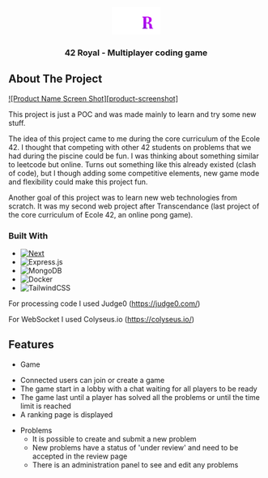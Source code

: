 <!-- Improved compatibility of back to top link: See: https://github.com/othneildrew/Best-README-Template/pull/73 -->
<a name="readme-top"></a>
<!--
*** Thanks for checking out the Best-README-Template. If you have a suggestion
*** that would make this better, please fork the repo and create a pull request
*** or simply open an issue with the tag "enhancement".
*** Don't forget to give the project a star!
*** Thanks again! Now go create something AMAZING! :D
-->

<!-- PROJECT LOGO -->
<br />
<div align="center">
  <a href="https://github.com/othneildrew/Best-README-Template">
    <img src="frontend/assets/logo4.png" alt="Logo" width="96" height="54">
  </a>
  <h3 align="center">42 Royal - Multiplayer coding game</h3>
</div>

<!-- ABOUT THE PROJECT -->
## About The Project

[![Product Name Screen Shot][product-screenshot]](https://example.com)

This project is just a POC and was made mainly to learn and try some new stuff.

The idea of this project came to me during the core curriculum of the Ecole 42. I thought that competing with other 42 students on problems that we had during the piscine could be fun. I was thinking about something similar to leetcode but online. Turns out something like this already existed (clash of code), but I though adding some competitive elements, new game mode and flexibility could make this project fun.

Another goal of this project was to learn new web technologies from scratch. It was my second web project after Transcendance (last project of the core curriculum of Ecole 42, an online pong game).

### Built With

* [![Next][Next.js]][Next-url]
* ![Express.js]
* ![MongoDB]
* ![Docker]
* ![TailwindCSS](https://img.shields.io/badge/tailwindcss-%2338B2AC.svg?style=for-the-badge&logo=tailwind-css&logoColor=white)

For processing code I used Judge0 (https://judge0.com/)

For WebSocket I used Colyseus.io (https://colyseus.io/)


## Features

*  Game
  - Connected users can join or create a game
  - The game start in a lobby with a chat waiting for all players to be ready
  - The game last until a player has solved all the problems or until the time limit is reached
  - A ranking page is displayed
* Problems
  - It is possible to create and submit a new problem
  - New problems have a status of 'under review' and need to be accepted in the review page
  - There is an administration panel to see and edit any problems

<!-- MARKDOWN LINKS & IMAGES -->
<!-- https://www.markdownguide.org/basic-syntax/#reference-style-links -->
[Next.js]: https://img.shields.io/badge/next.js-000000?style=for-the-badge&logo=nextdotjs&logoColor=white
[Next-url]: https://nextjs.org/
[React.js]: https://img.shields.io/badge/React-20232A?style=for-the-badge&logo=react&logoColor=61DAFB
[React-url]: https://reactjs.org/
[Express.js]: https://img.shields.io/badge/express.js-%23404d59.svg?style=for-the-badge&logo=express&logoColor=%2361DAFB
[Exoress-url]: https://expressjs.com/
[MongoDB]: https://img.shields.io/badge/MongoDB-%234ea94b.svg?style=for-the-badge&logo=mongodb&logoColor=white
[judge0-url]: https://judge0.com/
[Docker]: https://img.shields.io/badge/docker-%230db7ed.svg?style=for-the-badge&logo=docker&logoColor=white
